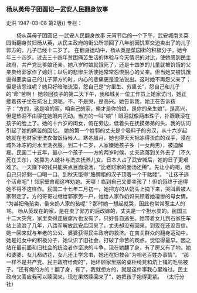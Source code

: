 ### 杨从英母子团圆记—武安人民翻身故事
史洪
1947-03-08
第2版()
专栏：

　　杨从英母子团圆记
    —武安人民翻身故事
    元宵节后的一个下午，武安城南关菜园街翻身贫妇杨从英，从民主政府的街公所领回了八年前因饥寒交迫卖出了的儿子郭方的。儿子已经十二岁了。
    在翻身运动中，杨从英是菜园街的积极分子，她今年三十四岁。过去三十四年贫困痛苦生活的体验与今天情况的对比，使她感到民主政府，共产党比爹娘还亲。她八岁时娘就饿死了，还是十四岁的儿童就被饥饿的父亲卖给郭家作了媳妇；以后的悲惨生活使她常常怨恨狠心的父亲。但当她又被饥饿逼得要卖自己的儿子郭方的时，内心的悲痛更是没法说出。这时她不再怨父亲了；但是该怨谁呢？她只好暗暗流泪，怨自己是“穷里生、穷里长”，怨自己和儿子的“命”苦啊！
    她领回孩子的第二天下午，我和城关一位工作员上她家访问，她正搂着孩子坐在炕沿上哭呢。不，不是哭，是高兴。她告诉我，她正在告诉孩子：“方的，这是咱的家，咱自己的家，俺才是你的娘，是你的亲生娘”。是高兴，但是热泪不由得在她眼内闪动。当方的一叫“娘”！眼泪就像两串珠子，扑簌簌滚在孩子的脸上了。她的十六岁的闺女，倚在旁边，低着头在抚摸弟弟的头。我的访问引起了她的痛苦的回忆。
    她的第一个姓郭的丈夫是个吸料子的穷汉，从十六岁起她就在老财家里洗衣做饭侍候人。寒冬腊月，她也得天天把冻得流血的双手，浸在城外冰冻的河水里洗衣服。到二十二岁，人家嫌她孩子多（一女两男），被迫解雇。民国二十五年，最小一个孩子——方的两岁时候，丈夫流落到关外去了（不久死在关东），她靠为人缝补与洗衣抚养儿女。日本人占了武安城后，她的日子更艰难了。一天赚下的钱只能买点豆面滚汤，“比老财家的面汤还稀”。先让小的喝，她自己只好剩一口喝一口。到秋天饿得“胳膊粗的汉子顶着一个干骷髅”。
    “让孩子逃个活命吧”！邻家壁舍都这样劝她。天哪！临到自己又要卖孩了！但饥饿终于迫得她不得不这样作。民国二十七年二月初一，她把方的从奶头上摘下来，哭叫着被人家带走了。方的哥哥过继给郭家另一户，她给人家作奶妈来顾着她凄惨的母女俩。
    “为甚把俺孩卖，倒来奶人家的孩呢”？那时她一想起就哭，因此也常常惹主人的骂。
    杨从英现在的家，是在卖了郭方的后改嫁的，丈夫是一个担水卖的。民国三十二大灾荒，家里卖得连破席片也没有了，只好各自逃生。她带着女儿到石家庄车站上流浪了几年，八路军解放武安后回来了。丈夫却没有回来，到现在还没音信。她一回来就与年老的公公、婆婆获得民主政府的救济。在南关群众的翻身运动中，她是妇女中的积极分子，她认识了旧社会，打破了命苦的观点，觉悟得最早。因之站在最前面和旧社会的统治者作坚决的斗争。现在她翻了身，有了房又有了地。她和婆婆、女儿都纺花，女儿还上学念书，她还在妇救会“为咱老百姓办事情”。
    “那一样不是共产党、民主政府给俺的”，她环顾家里摆的桌柜椅凳和炕上铺的毛毯被子。“还有俺的方的！翻了身，有了，我就想方的，就是这件事我心里难过。民主政府又答应我可以赎回来，现在果然赎回来了”，她把孩子抱得更紧。
                                                  （太行分社）
